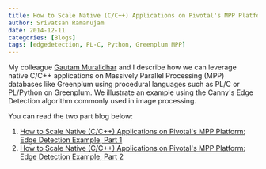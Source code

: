 ```yaml
---
title: How to Scale Native (C/C++) Applications on Pivotal's MPP Platform - An Edge Detection Example
author: Srivatsan Ramanujam
date: 2014-12-11
categories: [Blogs]
tags: [edgedetection, PL-C, Python, Greenplum MPP]
---
```


My colleague [Gautam Muralidhar](https://www.linkedin.com/in/gautamsmuralidhar) and I describe how we can leverage native C/C++ applications on Massively Parallel Processing (MPP) databases like Greenplum using procedural languages such as PL/C or PL/Python on Greenplum. We illustrate an example using the Canny's Edge Detection algorithm commonly used in image processing.

You can read the two part blog below:
1. [How to Scale Native (C/C++) Applications on Pivotal's MPP Platform: Edge Detection Example, Part 1](https://tanzu.vmware.com/content/blog/how-to-scale-native-c-c-applications-on-pivotals-mpp-platform-edge-detection-example-part-1)
2. [How to Scale Native (C/C++) Applications on Pivotal's MPP Platform: Edge Detection Example, Part 2](https://tanzu.vmware.com/content/blog/how-to-scale-native-c-c-applications-on-pivotal-s-mpp-platform-edge-detection-example-part-2)
